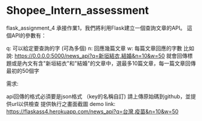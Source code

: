 # Shopee_Intern_assessment
flask_assignment_4
承接作業1，我們將利用Flask建立一個查詢文章的API。 這個API的參數有：

q: 可以給定要查詢的字 (可為多個)
n: 回應幾篇文章
w: 每篇文章回應的字數
比如說: https://0.0.0.0:5000/news_api?q=新垣結衣,結婚&n=10&w=50 就會回傳標題或是內文有含"新垣結衣"和"結婚"的文章中，選最多10篇文章，每一篇文章回傳最初的50個字

需求:

api回傳的格式必須要是json格式 （key的名稱自訂)
請上傳原始碼到github，並提供url以供檢查
提供執行之畫面截圖
demo link:
https://flaskass4.herokuapp.com/news_api?q=台灣,疫苗&n=10&w=50
